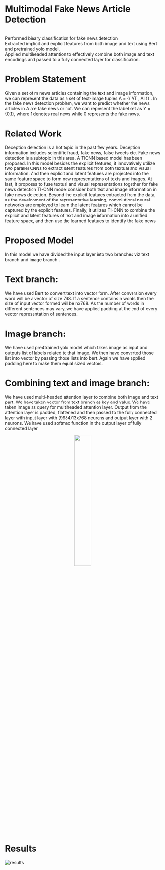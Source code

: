 # Multimodal Fake News Article Detection

<br/>Performed binary classification for fake news detection
<br/>Extracted implicit and explicit features from both image and text using Bert and pretrained yolo model.
<br/>Applied multiheaded attention to effectively combine both image and text encodings and passed to a fully connected
layer for classification.

# Problem Statement

Given a set of m news articles containing the text and image information, we can
represent the data as a set of text-image tuples A = {( AT
, AI
)} . In the fake news
detection problem, we want to predict whether the news articles in A are fake news
or not. We can represent the label set as Y = {0,1}, where 1 denotes real news
while 0 represents the fake news.

# Related Work

Deception detection is a hot topic in the past few years. Deception information
includes scientific fraud, fake news, false tweets etc. Fake news detection is a
subtopic in this area. A TICNN based model has been proposed. In this model
besides the explicit features, it innovatively utilize two parallel CNNs to extract
latent features from both textual and visual information. And then explicit and
latent features are projected into the same feature space to form new
representations of texts and images. At last, it proposes to fuse textual and visual
representations together for fake news detection
TI-CNN model consider both text and image information in fake news detection.
Beyond the explicit features extracted from the data, as the development of the
representative learning, convolutional neural networks are employed to learn the
latent features which cannot be captured by the explicit features. Finally, it utilizes
TI-CNN to combine the explicit and latent features of text and image information
into a unified feature space, and then use the learned features to identify the fake
news

# Proposed Model

In this model we have divided the input layer into two branches viz text branch and
image branch .

# Text branch:

We have used Bert to convert text into vector form. After conversion
every word will be a vector of size 768. If a sentence contains n words then the
size of input vector formed will be nx768. As the number of words in different
sentences may vary, we have applied padding at the end of every vector
representation of sentences.

# Image branch:

We have used pre4trained yolo model which takes image as input
and outputs list of labels related to that image. We then have converted those list
into vector by passing those lists into bert. Again we have applied padding here to
make them equal sized vectors.

# Combining text and image branch:

We have used multi-headed attention layer to
combine both image and text part. We have taken vector from text branch as key
and value. We have taken image as query for multiheaded attention layer.
Output from the attention layer is padded, flattened and then passed to the fully
connected layer with input layer with (9984)13x768 neurons and output layer with
2 neurons. We have used softmax function in the output layer of fully connected
layer

<p align="center" width="100%">
    <img width="33%" src="https://user-images.githubusercontent.com/47311900/189345921-8ab4f8b9-3f65-4ba2-8a97-e3e84fdb3e0b.PNG">
</p>

# Results

![results](https://user-images.githubusercontent.com/47311900/189346874-10e67467-b9c5-4436-933a-b3c5906d02ba.PNG)
